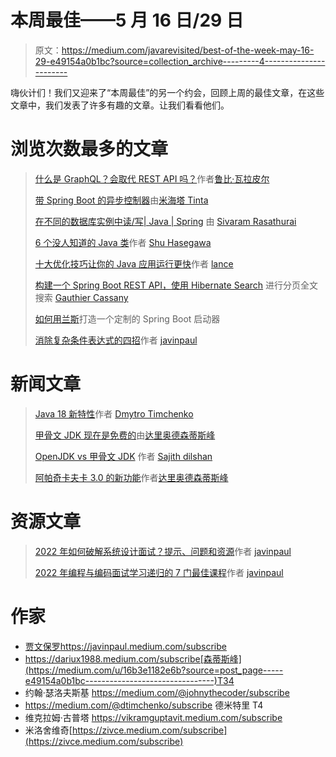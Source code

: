 # 本周最佳——5 月 16 日/29 日

> 原文：<https://medium.com/javarevisited/best-of-the-week-may-16-29-e49154a0b1bc?source=collection_archive---------4----------------------->

嗨伙计们！我们又迎来了“本周最佳”的另一个约会，回顾上周的最佳文章，在这些文章中，我们发表了许多有趣的文章。让我们看看他们。

# 浏览次数最多的文章

> [什么是 GraphQL？会取代 REST API 吗？](/javarevisited/what-is-graphql-will-it-replace-rest-api-da2618001655)作者[鲁比·瓦拉皮尔](https://medium.com/u/116212d41081?source=post_page-----e49154a0b1bc--------------------------------)
> 
> [带 Spring Boot 的异步控制器](/javarevisited/async-controllers-with-spring-boot-45bad3e66eea)由[米海塔 Tinta](https://medium.com/u/d116661fc9e4?source=post_page-----e49154a0b1bc--------------------------------)
> 
> [在不同的数据库实例中读/写| Java | Spring](/javarevisited/read-write-in-different-db-instances-java-spring-a43bf18a5c77) 由 [Sivaram Rasathurai](https://medium.com/u/29dd5304ba6d?source=post_page-----e49154a0b1bc--------------------------------)
> 
> [6 个没人知道的 Java 类](/javarevisited/6-secret-java-classes-no-one-knows-about-2b93342ae2be)作者 [Shu Hasegawa](https://medium.com/u/418ba003121?source=post_page-----e49154a0b1bc--------------------------------)
> 
> [十大优化技巧让你的 Java 应用运行更快](/javarevisited/ten-optimization-tricks-to-make-your-java-application-run-faster-9742f568ed6f)作者 [lance](https://medium.com/u/8720b23e8?source=post_page-----e49154a0b1bc--------------------------------)
> 
> [构建一个 Spring Boot REST API，使用 Hibernate Search](/javarevisited/build-a-spring-boot-rest-api-with-paginated-full-text-search-using-hibernate-search-1143438b6a1d) 进行分页全文搜索 [Gauthier Cassany](https://medium.com/u/90edbd41e08d?source=post_page-----e49154a0b1bc--------------------------------)
> 
> [如何用](/javarevisited/how-to-build-a-custom-spring-boot-starter-1643fc33a903)[兰斯](https://medium.com/u/8720b23e8?source=post_page-----e49154a0b1bc--------------------------------)打造一个定制的 Spring Boot 启动器
> 
> [消除复杂条件表达式的四招](/javarevisited/four-tricks-to-eliminate-complex-conditional-expressions-4452b319feea)作者 [javinpaul](https://medium.com/u/bb36d8439904?source=post_page-----e49154a0b1bc--------------------------------)

# 新闻文章

> [Java 18 新特性](/javarevisited/whats-new-in-java-18-4cce089de100)作者 [Dmytro Timchenko](https://medium.com/u/b2ed152fefdb?source=post_page-----e49154a0b1bc--------------------------------)
> 
> [甲骨文 JDK 现在是免费的](/javarevisited/oracle-jdk-now-is-free-1ff0802fa5fb)由[达里奥德森蒂斯峰](https://medium.com/u/16b3e1182e6b?source=post_page-----e49154a0b1bc--------------------------------)
> 
> [OpenJDK vs 甲骨文 JDK](/javarevisited/openjdk-vs-oracle-jdk-6219574f6dfa) 作者 [Sajith dilshan](https://medium.com/u/8e3c7fe382c8?source=post_page-----e49154a0b1bc--------------------------------)
> 
> [阿帕奇卡夫卡 3.0 的新功能](/javarevisited/apache-kafka-3-0-is-out-5f95f3c02f7e)作者[达里奥德森蒂斯峰](https://medium.com/u/16b3e1182e6b?source=post_page-----e49154a0b1bc--------------------------------)

# 资源文章

> [2022 年如何破解系统设计面试？提示、问题和资源](/javarevisited/how-to-crack-system-design-interviews-in-2022-tips-questions-and-resources-fcad05e2dab)作者 [javinpaul](https://medium.com/u/bb36d8439904?source=post_page-----e49154a0b1bc--------------------------------)
> 
> [2022 年编程与编码面试学习递归的 7 门最佳课程](/javarevisited/7-best-courses-to-learn-recursion-for-programming-and-coding-interviews-1f8b0bcfd44)作者 [javinpaul](https://medium.com/u/bb36d8439904?source=post_page-----e49154a0b1bc--------------------------------)

# 作家

*   [贾文保罗](https://medium.com/u/bb36d8439904?source=post_page-----e49154a0b1bc--------------------------------)https://javinpaul.medium.com/subscribe
*   https://dariux1988.medium.com/subscribe[森蒂斯峰](https://medium.com/u/16b3e1182e6b?source=post_page-----e49154a0b1bc--------------------------------)T34
*   约翰·瑟洛夫斯基 https://medium.com/@johnythecoder/subscribe
*   https://medium.com/@dtimchenko/subscribe 德米特里 T4
*   维克拉姆·古普塔 https://vikramguptavit.medium.com/subscribe
*   米洛舍维奇[https://zivce.medium.com/subscribe](https://zivce.medium.com/subscribe)
